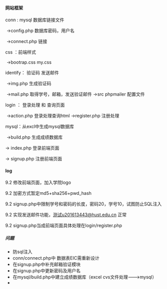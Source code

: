 #### 网站框架

conn : mysql 数据库链接文件

​	->config.php 数据库密码，用户名

​	->connect.php 链接

css  ：前端样式

​	->bootrap.css my.css

identify： 验证码  发送邮件

​	->img.php 生成验证码

​	->mail.php 取得学号，邮箱，发送验证邮件
    ->src  phpmailer 配置文件

login ： 登录处理 和 查询页面

​	->action.php 登录处理查询html
    ->register.php 注册处理

mysql：从excl中生成mysql数据库

​           ->build.php 生成成绩数据库

-> index.php  登录前端页面

-> signup.php 注册前端页面



####  log

9.2    修改前端页面，加入学院logo

9.2   加密方式暂定md5+sha256+pwd_hash

9.2   signup.php中限制学号和密码的长度，密码20，学号10，试图防止SQL注入

9.2   实现发送邮件功能，测试u201613443@hust.edu.cn 正常    

9.2   signup.php当成前端页面具体处理在login/register.php





#####  问题

* 防sql注入
* conn/connect.php中 数据表EIC需重新设计
* 在signup.php中补充邮箱验证模块
* 在signup.php中更新密码及用户名
* 在mysql/build.php中建立成绩数据库（excel cvs文件处理--->mysql）
* ​







